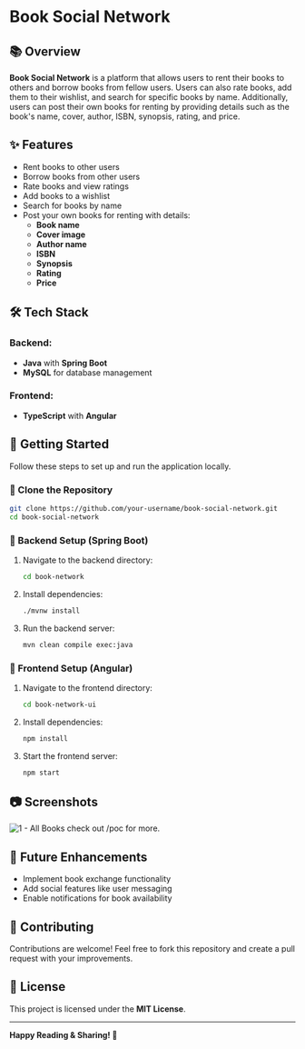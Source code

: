 # Book Social Network

## 📚 Overview
**Book Social Network** is a platform that allows users to rent their books to others and borrow books from fellow users. Users can also rate books, add them to their wishlist, and search for specific books by name. Additionally, users can post their own books for renting by providing details such as the book's name, cover, author, ISBN, synopsis, rating, and price.

## ✨ Features
- Rent books to other users
- Borrow books from other users
- Rate books and view ratings
- Add books to a wishlist
- Search for books by name
- Post your own books for renting with details:
  - **Book name**
  - **Cover image**
  - **Author name**
  - **ISBN**
  - **Synopsis**
  - **Rating**
  - **Price**

## 🛠 Tech Stack
### Backend:
- **Java** with **Spring Boot**
- **MySQL** for database management

### Frontend:
- **TypeScript** with **Angular**

## 🚀 Getting Started
Follow these steps to set up and run the application locally.

### 🔹 Clone the Repository
```sh
git clone https://github.com/your-username/book-social-network.git
cd book-social-network
```

### 🔹 Backend Setup (Spring Boot)
1. Navigate to the backend directory:
   ```sh
   cd book-network
   ```
2. Install dependencies:
   ```sh
   ./mvnw install
   ```
3. Run the backend server:
   ```sh
   mvn clean compile exec:java
   ```

### 🔹 Frontend Setup (Angular)
1. Navigate to the frontend directory:
   ```sh
   cd book-network-ui
   ```
2. Install dependencies:
   ```sh
   npm install
   ```
3. Start the frontend server:
   ```sh
   npm start
   ```

## 📷 Screenshots
![1 - All Books](https://github.com/user-attachments/assets/8f141680-1e86-4c95-8376-b800b640f5b4)
check out /poc for more.

## 🎯 Future Enhancements
- Implement book exchange functionality
- Add social features like user messaging
- Enable notifications for book availability

## 🤝 Contributing
Contributions are welcome! Feel free to fork this repository and create a pull request with your improvements.

## 📝 License
This project is licensed under the **MIT License**.

---
**Happy Reading & Sharing! 📖**

